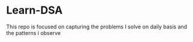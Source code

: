 # Learn-DSA
This repo is focused on capturing the problems I solve on daily basis and the patterns i observe
